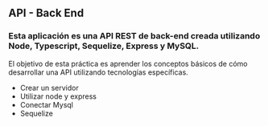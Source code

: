 ## API - Back End
### Esta aplicación es una API REST de back-end creada utilizando Node, Typescript, Sequelize, Express y MySQL.
El objetivo de esta práctica es aprender los conceptos básicos de cómo desarrollar una API utilizando tecnologías específicas.
- Crear un servidor
- Utilizar node y express
- Conectar Mysql 
- Sequelize

